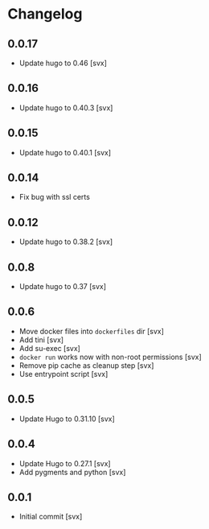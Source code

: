 # Changelog

## 0.0.17

* Update hugo to 0.46 [svx]

## 0.0.16

* Update hugo to 0.40.3 [svx]

## 0.0.15

* Update hugo to 0.40.1 [svx]

## 0.0.14

* Fix bug with ssl certs

## 0.0.12

* Update hugo to 0.38.2 [svx]

## 0.0.8

* Update hugo to 0.37 [svx]

## 0.0.6

* Move docker files into ``dockerfiles`` dir [svx]
* Add tini [svx]
* Add su-exec [svx]
* ``docker run`` works now with non-root permissions [svx]
* Remove pip cache as cleanup step [svx]
* Use entrypoint script [svx]

## 0.0.5

* Update Hugo to 0.31.10 [svx]

## 0.0.4

* Update Hugo to 0.27.1 [svx]
* Add pygments and python [svx]

## 0.0.1

* Initial commit [svx]

